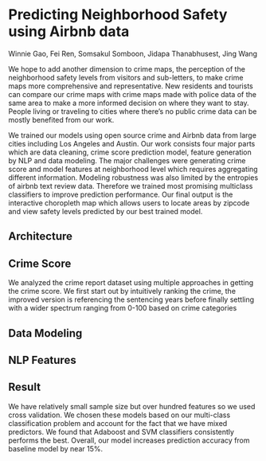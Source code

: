 # Predicting Neighborhood Safety using Airbnb data
Winnie Gao, Fei Ren, Somsakul Somboon,  Jidapa Thanabhusest, Jing Wang

We hope to add another dimension to crime maps, the perception of the neighborhood safety levels from visitors and sub-letters, to make crime maps more comprehensive and representative. New residents and tourists can compare our crime maps with crime maps made with police data of the same area to make a more informed decision on where they want to stay. People living or traveling to cities where there’s no public crime data can be mostly benefited from our work.

We trained our models using open source crime and Airbnb data from large cities including Los Angeles and Austin. Our work consists four major parts which are data cleaning, crime score prediction model, feature generation by NLP and  data modeling. The major challenges were generating crime score and model features at neighborhood level which requires aggregating different information. Modeling robustness was also limited by the entropies of airbnb text review data. Therefore we trained most promising multiclass classifiers to improve prediction performance.  Our final output is the interactive choropleth map which allows users to locate areas by zipcode and view safety levels predicted by our best trained model.  

## Architecture

## Crime Score
We analyzed the crime report dataset using multiple approaches in getting the crime score. We first start out by intuitively ranking the crime, the improved version is referencing the sentencing years before finally settling with a wider spectrum ranging from 0-100 based on crime categories

## Data Modeling

## NLP Features

## Result
We have relatively small sample size but over hundred features so we used cross validation. We chosen these models based on our multi-class classification problem and account for the fact that we have mixed predictors.  We found that Adaboost and SVM classifiers consistently performs the best. Overall, our model increases prediction accuracy from baseline model by near 15%.




